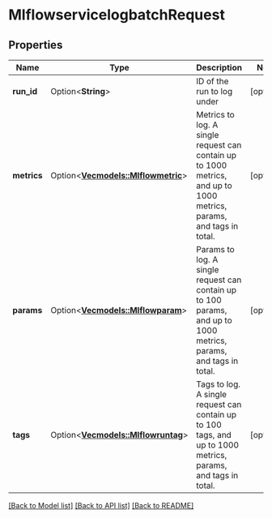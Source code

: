 # MlflowservicelogbatchRequest

## Properties

Name | Type | Description | Notes
------------ | ------------- | ------------- | -------------
**run_id** | Option<**String**> | ID of the run to log under | [optional]
**metrics** | Option<[**Vec<models::Mlflowmetric>**](mlflowmetric.md)> | Metrics to log. A single request can contain up to 1000 metrics, and up to 1000 metrics, params, and tags in total. | [optional]
**params** | Option<[**Vec<models::Mlflowparam>**](mlflowparam.md)> | Params to log. A single request can contain up to 100 params, and up to 1000 metrics, params, and tags in total. | [optional]
**tags** | Option<[**Vec<models::Mlflowruntag>**](mlflowruntag.md)> | Tags to log. A single request can contain up to 100 tags, and up to 1000 metrics, params, and tags in total. | [optional]

[[Back to Model list]](../README.md#documentation-for-models) [[Back to API list]](../README.md#documentation-for-api-endpoints) [[Back to README]](../README.md)


